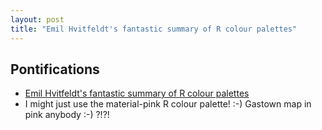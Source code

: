 ```yaml
---
layout: post
title: "Emil Hvitfeldt's fantastic summary of R colour palettes"
---
```


## Pontifications
 
* [Emil Hvitfeldt's fantastic summary of R colour palettes](https://github.com/EmilHvitfeldt/r-color-palettes/blob/master/type-sorted-palettes.md)
* I might just use the material-pink R colour palette! :-) Gastown map in pink anybody :-) ?!?!
